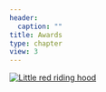 ```yaml
---
header:
  caption: ""
title: Awards
type: chapter
view: 3
---
```


[![Little red riding hood](https://i.stack.imgur.com/XCRlR.png)](https://vimeo.com/3514904 "Little red riding hood - Click to Watch!")
